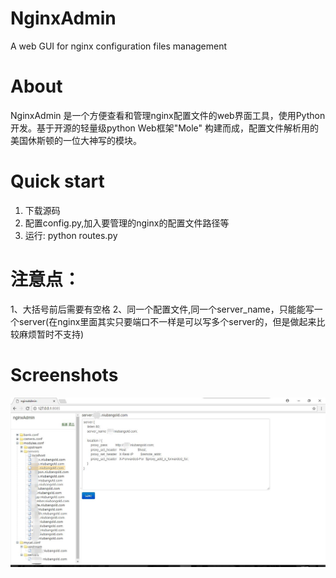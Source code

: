 NginxAdmin
============

A web GUI for nginx configuration files management

About
========
NginxAdmin 是一个方便查看和管理nginx配置文件的web界面工具，使用Python开发。基于开源的轻量级python Web框架"Mole"
构建而成，配置文件解析用的美国休斯顿的一位大神写的模块。

Quick start
========
1. 下载源码
2. 配置config.py,加入要管理的nginx的配置文件路径等
3. 运行: python routes.py

注意点：
========
1、大括号前后需要有空格
2、同一个配置文件,同一个server_name，只能能写一个server(在nginx里面其实只要端口不一样是可以写多个server的，但是做起来比较麻烦暂时不支持)



Screenshots
========

![Screenshot](https://raw.githubusercontent.com/xskh2007/xskh2007.github.io/master/images/nginxadmin/nginxadmin1.jpg) 

